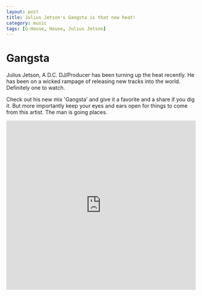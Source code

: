 ```yaml
---
layout: post
title: Julius Jetson's Gangsta is that new heat!
category: music
tags: [G-House, House, Julius Jetson]
---
```

 <meta property='og:image' content='https://i1.sndcdn.com/artworks-000148226058-i8nti5-t500x500.jpg;width:500px;height:500px'/>

# Gangsta

Julius Jetson, A D.C. DJ/Producer has been turning up the heat recently. He has been on a wicked rampage of releasing new tracks into the world. Definitely one to watch.

Check out his new mix 'Gangsta' and give it a favorite and a share if you dig it. But more importantly keep your eyes and ears open for things to come from this artist. The man is going places.

<iframe width="100%" height="450" scrolling="no" frameborder="no" src="https://w.soundcloud.com/player/?url=https%3A//api.soundcloud.com/tracks/248406331&amp;auto_play=false&amp;hide_related=false&amp;show_comments=true&amp;show_user=true&amp;show_reposts=false&amp;visual=true"></iframe>

